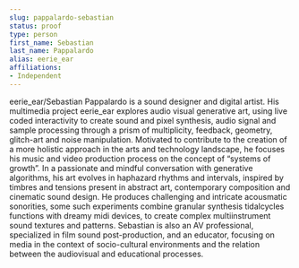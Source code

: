 ```yaml
---
slug: pappalardo-sebastian
status: proof
type: person
first_name: Sebastian
last_name: Pappalardo
alias: eerie_ear
affiliations:
- Independent
---
```


eerie_ear/Sebastian Pappalardo is a sound designer and digital artist. His
multimedia project eerie_ear explores audio visual generative art, using live
coded interactivity to create sound and pixel synthesis, audio signal and sample
processing through a prism of multiplicity, feedback, geometry, glitch-art and
noise manipulation. Motivated to contribute to the creation of a more holistic
approach in the arts and technology landscape, he focuses his music and video
production process on the concept of “systems of growth”. In a passionate and
mindful conversation with generative algorithms, his art evolves in haphazard
rhythms and intervals, inspired by timbres and tensions present in abstract art,
contemporary composition and cinematic sound design. He produces challenging
and intricate acousmatic sonorities, some such experiments combine granular
synthesis tidalcycles functions with dreamy midi devices, to create complex multiinstrument sound textures and patterns. Sebastian is also an AV professional,
specialized in film sound post-production, and an educator, focusing on media
in the context of socio-cultural environments and the relation between the
audiovisual and educational processes.

